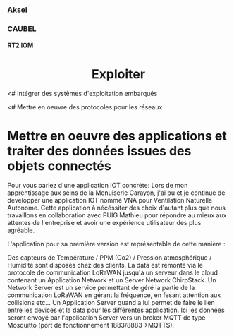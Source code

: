<link rel="stylesheet" href="../style.css">

### Aksel

### CAUBEL

#### RT2 IOM

<h1 class=headerTemplate style="text-align:center;">Exploiter</h1>

<# Intégrer des systèmes d'exploitation embarqués

<# Mettre en oeuvre des protocoles pour les réseaux

# Mettre en oeuvre des applications et traiter des données issues des objets connectés

Pour vous parlez d'une application IOT concrète:
Lors de mon apprentissage aux seins de la Menuiserie Carayon, j'ai pu et je continue de développer une application IOT nommé VNA pour Ventilation Naturelle Autonome. Cette application à nécéssiter des choix d'autant plus que nous travaillons en collaboration avec PUIG Mathieu pour répondre au mieux aux attentes de l'entreprise et avoir une expérience utilisateur des plus agréable.

L'application pour sa première version est représentable de cette manière :

Des capteurs de Température / PPM (Co2) / Pression atmosphérique / Humidité sont disposés chez des clients.
La data est remonté via le protocole de communication LoRaWAN jusqu'à un serveur dans le cloud contenant un Application Network et un Server Network ChirpStack. Un Network Server est un service permettant de géré la partie de la communication LoRaWAN en gérant la fréquence, en fesant attention aux collisions etc... Un Application Server quand a lui permet de faire le lien entre les devices et la data pour les différentes application. Ici les données seront envoyé par l'application Server vers un broker MQTT de type Mosquitto (port de fonctionnement 1883/8883->MQTTS).
